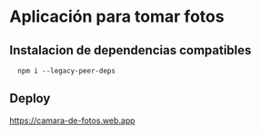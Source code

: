 # Aplicación para tomar fotos


## Instalacion de dependencias compatibles
```
  npm i --legacy-peer-deps
```
## Deploy

https://camara-de-fotos.web.app
